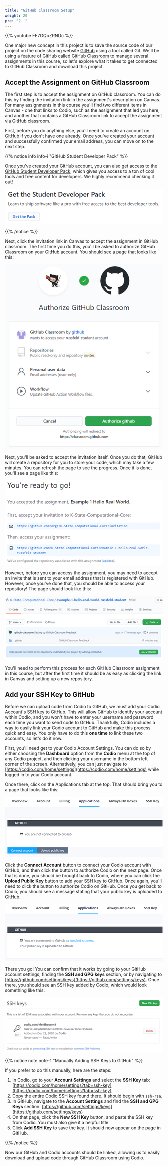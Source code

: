 ```yaml
---
title: "GitHub Classroom Setup"
weight: 20
pre: "2. "
---
```


{{% youtube FF7GQoZRNDc %}}

One major new concept in this project is to save the source code of our project on the code sharing website [GitHub](https://github.com/) using a tool called Git. We'll be using a feature of GitHub called [GitHub Classroom](https://classroom.github.com/) to manage several assignments in this course, so let's explore what it takes to get connected to GitHub Classroom and download this project.

## Accept the Assignment on GitHub Classroom

The first step is to accept the assignment on GitHub classroom. You can do this by finding the invitation link in the assignment's description on Canvas. For many assignments in this course you'll find two different items in Canvas - one that links to Codio, such as the assignment that led you here, and another that contains a GitHub Classroom link to accept the assignment via GitHub classroom.

First, before you do anything else, you'll need to create an account on [GitHub](https://github.com/) if you don't have one already. Once you've created your account and successfully confirmed your email address, you can move on to the next step.

{{% notice info info-i "GitHub Student Developer Pack" %}}

Once you've created your GitHub account, you can also get access to the [GitHub Student Developer Pack](https://education.github.com/pack), which gives you access to a ton of cool tools and free content for developers. We highly recommend checking it out!

![GitHub Student Developer Pack](/images/e1/31pack.png)

{{% /notice %}}

Next, click the invitation link in Canvas to accept the assignment in GitHub classroom. The first time you do this, you'll be asked to authorize GitHub Classroom on your GitHub account. You should see a page that looks like this:

![GitHub Classroom Authorize](/images/e1/31auth.png)

Next, you'll be asked to accept the invitation itself. Once you do that, GitHub will create a repository for you to store your code, which may take a few minutes. You can refresh the page to see the progress. Once it is done, you'll see a page like this:

![GitHub Classroom Done](/images/e1/31done.png)

However, before you can access the assignment, you may need to accept an invite that is sent to your email address that is registered with GitHub. However, once you've done that, you should be able to access your repository! The page should look like this:

![GitHub Classroom Repo](/images/e1/31repo.png)

You'll need to perform this process for each GitHub Classroom assignment in this course, but after the first time it should be as easy as clicking the link in Canvas and setting up a new repository. 

## Add your SSH Key to GitHub

Before we can upload code from Codio to GitHub, we must add your Codio Account's SSH key to GitHub. This will allow GitHub to identify your account within Codio, and you won't have to enter your username and password each time you want to send code to GitHub. Thankfully, Codio includes a way to easily link your Codio account to GitHub and make this process quick and easy. You only have to do this **one time** to link these two accounts, so let's do it now. 

First, you'll need get to your Codio Account Settings. You can do so by either choosing the **Dashboard** option from the **Codio** menu at the top of any Codio project, and then clicking your username in the bottom left corner of the screen. Alternatively, you can just navigate to [https://codio.com/home/settings](https://codio.com/home/settings) while logged in to your Codio account.

Once there, click on the Applications tab at the top. That should bring you to a page that looks like this:

![Codio Applications](/images/e1/31apps.png)

Click the **Connect Account** button to connect your Codio account with GitHub, and then click the button to authorize Codio on the next page. Once that is done, you should be brought back to Codio, where you can click the **Upload Public Key** button to add your SSH key to GitHub. Once again, you'll need to click the button to authorize Codio on GitHub. Once you get back to Codio, you should see a message stating that your public key is uploaded to GitHub. 

![Codio Key Done](/images/e1/31keydone.png)

There you go! You can confirm that it works by going to your GitHub account settings, finding the **SSH and GPG keys** section, or by navigating to [https://github.com/settings/keys](https://github.com/settings/keys). Once there, you should see an SSH key added by Codio, which would look something like this:

![Codio Key on GitHub](/images/e1/31githubkey.png)

{{% notice note note-1 "Manually Adding SSH Keys to GitHub" %}}

If you prefer to do this manually, here are the steps:

1. In Codio, go to your **Account Settings** and select the **SSH Key** tab: [https://codio.com/home/settings?tab=ssh-key](https://codio.com/home/settings?tab=ssh-key)
2. Copy the entire Codio SSH key found there. It should begin with `ssh-rsa`.
3. In GitHub, navigate to the **Account Settings** and find the **SSH and GPG Keys** section: [https://github.com/settings/keys](https://github.com/settings/keys)
4. On that page, click the **New SSH Key** button, and paste the SSH key from Codio. You must also give it a helpful title.
5. Click **Add SSH Key** to save the key. It should now appear on the page in GitHub.

{{% /notice %}}

Now our GitHub and Codio accounts should be linked, allowing us to easily download and upload code through GitHub Classroom using Codio.
